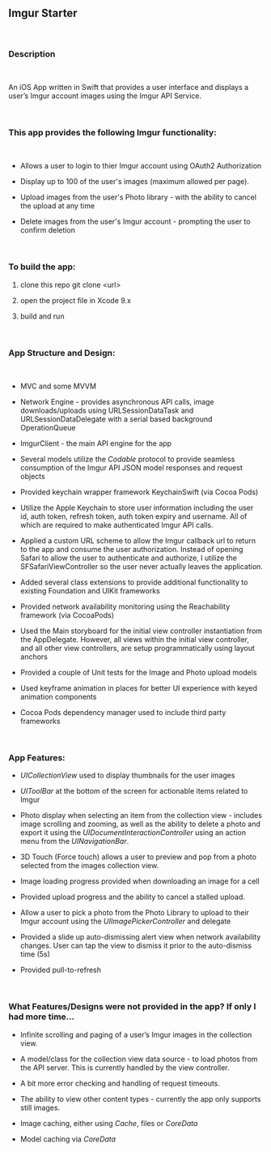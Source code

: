 Imgur Starter
-------------

 

### Description

 

An iOS App written in Swift that provides a user interface and displays a user’s
Imgur account images using the Imgur API Service.

 

### This app provides the following Imgur functionality:

 

-   Allows a user to login to thier Imgur account using OAuth2 Authorization

-   Display up to 100 of the user's images (maximum allowed per page).

-   Upload images from the user's Photo library - with the ability to cancel the
    upload at any time

-   Delete images from the user's Imgur account - prompting the user to confirm
    deletion

 

### To build the app:

1.  clone this repo git clone \<url\>

2.  open the project file in Xcode 9.x

3.  build and run

 

### App Structure and Design:

 

-   MVC and some MVVM

-   Network Engine - provides asynchronous API calls, image downloads/uploads
    using URLSessionDataTask and URLSessionDataDelegate with a serial based
    background OperationQueue

-   ImgurClient - the main API engine for the app

-   Several models utilize the *Codable* protocol to provide seamless
    consumption of the Imgur API JSON model responses and request objects

-   Provided keychain wrapper framework KeychainSwift (via Cocoa Pods)

-   Utilize the Apple Keychain to store user information including the user id,
    auth token, refresh token, auth token expiry and username.  All of which are
    required to make authenticated Imgur API calls.

-   Applied a custom URL scheme to allow the Imgur callback url to return to the
    app and consume the user authorization.  Instead of opening Safari to allow
    the user to authenticate and authorize, I utilize the SFSafariViewController
    so the user never actually leaves the application.

-   Added several class extensions to provide additional functionality to
    existing Foundation and UIKit frameworks

-   Provided network availability monitoring using the Reachability framework
    (via CocoaPods)

-   Used the Main storyboard for the initial view controller instantiation from
    the AppDelegate.  However, all views within the initial view controller, and
    all other view controllers, are setup programmatically using layout anchors

-   Provided a couple of Unit tests for the Image and Photo upload models

-   Used keyframe animation in places for better UI experience with keyed
    animation components

-   Cocoa Pods dependency manager used to include third party frameworks

 

### App Features:

-   *UICollectionView* used to display thumbnails for the user images

-   *UIToolBar* at the bottom of the screen for actionable items related to
    Imgur

-   Photo display when selecting an item from the collection view - includes
    image scrolling and zooming, as well as the ability to delete a photo and
    export it using the *UIDocumentInteractionController* using an action menu
    from the *UINavigationBar*.

-   3D Touch (Force touch) allows a user to preview and pop from a photo
    selected from the images collection view.

-   Image loading progress provided when downloading an image for a cell

-   Provided upload progress and the ability to cancel a stalled upload.

-   Allow a user to pick a photo from the Photo Library to upload to their Imgur
    account using the *UIImagePickerController* and delegate

-   Provided a slide up auto-dismissing alert view when network availability
    changes.  User can tap the view to dismiss it prior to the auto-dismiss time
    (5s)

-   Provided pull-to-refresh

 

### What Features/Designs were not provided in the app?  If only I had more time...

-   Infinite scrolling and paging of a user’s Imgur images in the collection
    view.

-   A model/class for the collection view data source - to load photos from the
    API server.  This is currently handled by the view controller.

-   A bit more error checking and handling of request timeouts.

-   The ability to view other content types - currently the app only supports
    still images.

-   Image caching, either using *Cache*, files or *CoreData*

-   Model caching via *CoreData*

 
